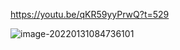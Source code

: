 

https://youtu.be/qKR59yyPrwQ?t=529

![image-20220131084736101](D:\whatsoever\投资\image-20220131084736101.png)